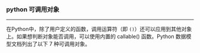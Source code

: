 ### python 可调用对象
---
在Python中，除了用户定义的函数，调用运算符（即 `()`）还可以应用到其他对象上。如果想判断对象能否调用，可以使用内置的 callable() 函数。Python 数据模型文档列出了以下 7 种可调用对象。
<!--stackedit_data:
eyJoaXN0b3J5IjpbLTIwMTkxNjkxMjAsMTE4NzA5Mzg5NV19
-->